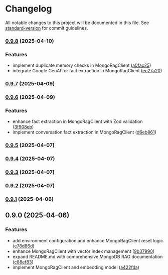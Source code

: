 # Changelog

All notable changes to this project will be documented in this file. See [standard-version](https://github.com/conventional-changelog/standard-version) for commit guidelines.

### [0.9.8](https://github.com/mguleryuz/mongo-rag/compare/v0.9.7...v0.9.8) (2025-04-10)

### Features

- implement duplicate memory checks in MongoRagClient ([a0fac25](https://github.com/mguleryuz/mongo-rag/commit/a0fac2584f934171302205912ef82ec9a3b5a607))
- integrate Google GenAI for fact extraction in MongoRagClient ([ec27a20](https://github.com/mguleryuz/mongo-rag/commit/ec27a20141ac080284b0e6d210009b269c9025f4))

### [0.9.7](https://github.com/mguleryuz/mongo-rag/compare/v0.9.6...v0.9.7) (2025-04-09)

### [0.9.6](https://github.com/mguleryuz/mongo-rag/compare/v0.9.5...v0.9.6) (2025-04-09)

### Features

- enhance fact extraction in MongoRagClient with Zod validation ([3f908eb](https://github.com/mguleryuz/mongo-rag/commit/3f908eb99f416ce8ba4e81d28d65736f559e9ed7))
- implement conversation fact extraction in MongoRagClient ([d6eb861](https://github.com/mguleryuz/mongo-rag/commit/d6eb861b09ef522b99de40f9d6b68e851a9e6836))

### [0.9.5](https://github.com/mguleryuz/mongo-rag/compare/v0.9.4...v0.9.5) (2025-04-07)

### [0.9.4](https://github.com/mguleryuz/mongo-rag/compare/v0.9.3...v0.9.4) (2025-04-07)

### [0.9.3](https://github.com/mguleryuz/mongo-rag/compare/v0.9.2...v0.9.3) (2025-04-07)

### [0.9.2](https://github.com/mguleryuz/mongo-rag/compare/v0.9.1...v0.9.2) (2025-04-07)

### [0.9.1](https://github.com/mguleryuz/mongo-rag/compare/v0.9.0...v0.9.1) (2025-04-06)

## 0.9.0 (2025-04-06)

### Features

- add environment configuration and enhance MongoRagClient reset logic ([e78d86d](https://github.com/mguleryuz/mongo-rag/commit/e78d86dde9e59a51c25baf0ad388c75cbb1373df))
- enhance MongoRagClient with vector index management ([9b37990](https://github.com/mguleryuz/mongo-rag/commit/9b37990c50bc6db9bf4654efb38c4bb708671d1d))
- expand README.md with comprehensive MongoDB RAG documentation ([c88ef83](https://github.com/mguleryuz/mongo-rag/commit/c88ef83af4e37f3908ab2761b3571d216b8e4c1c))
- implement MongoRagClient and embedding model ([a422fda](https://github.com/mguleryuz/mongo-rag/commit/a422fda462445f435524bd5fb1be6c9988c8f8e3))
